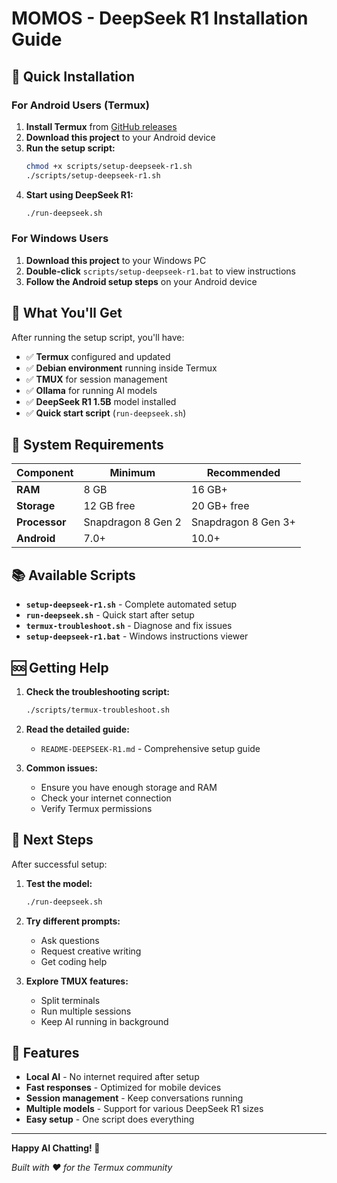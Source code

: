 # MOMOS - DeepSeek R1 Installation Guide

## 🚀 Quick Installation

### For Android Users (Termux)

1. **Install Termux** from [GitHub releases](https://github.com/termux/termux-app/releases)
2. **Download this project** to your Android device
3. **Run the setup script:**
   ```bash
   chmod +x scripts/setup-deepseek-r1.sh
   ./scripts/setup-deepseek-r1.sh
   ```
4. **Start using DeepSeek R1:**
   ```bash
   ./run-deepseek.sh
   ```

### For Windows Users

1. **Download this project** to your Windows PC
2. **Double-click** `scripts/setup-deepseek-r1.bat` to view instructions
3. **Follow the Android setup steps** on your Android device

## 📱 What You'll Get

After running the setup script, you'll have:

- ✅ **Termux** configured and updated
- ✅ **Debian environment** running inside Termux
- ✅ **TMUX** for session management
- ✅ **Ollama** for running AI models
- ✅ **DeepSeek R1 1.5B** model installed
- ✅ **Quick start script** (`run-deepseek.sh`)

## 🔧 System Requirements

| Component | Minimum | Recommended |
|-----------|---------|-------------|
| **RAM** | 8 GB | 16 GB+ |
| **Storage** | 12 GB free | 20 GB+ free |
| **Processor** | Snapdragon 8 Gen 2 | Snapdragon 8 Gen 3+ |
| **Android** | 7.0+ | 10.0+ |

## 📚 Available Scripts

- **`setup-deepseek-r1.sh`** - Complete automated setup
- **`run-deepseek.sh`** - Quick start after setup
- **`termux-troubleshoot.sh`** - Diagnose and fix issues
- **`setup-deepseek-r1.bat`** - Windows instructions viewer

## 🆘 Getting Help

1. **Check the troubleshooting script:**
   ```bash
   ./scripts/termux-troubleshoot.sh
   ```

2. **Read the detailed guide:**
   - `README-DEEPSEEK-R1.md` - Comprehensive setup guide

3. **Common issues:**
   - Ensure you have enough storage and RAM
   - Check your internet connection
   - Verify Termux permissions

## 🎯 Next Steps

After successful setup:

1. **Test the model:**
   ```bash
   ./run-deepseek.sh
   ```

2. **Try different prompts:**
   - Ask questions
   - Request creative writing
   - Get coding help

3. **Explore TMUX features:**
   - Split terminals
   - Run multiple sessions
   - Keep AI running in background

## 🌟 Features

- **Local AI** - No internet required after setup
- **Fast responses** - Optimized for mobile devices
- **Session management** - Keep conversations running
- **Multiple models** - Support for various DeepSeek R1 sizes
- **Easy setup** - One script does everything

---

**Happy AI Chatting! 🚀**

*Built with ❤️ for the Termux community*
